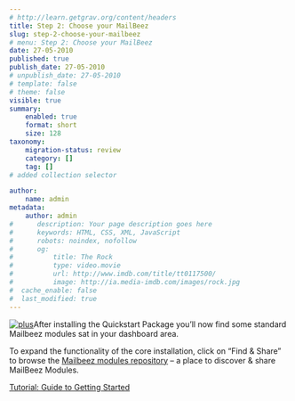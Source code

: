 ```yaml
---
# http://learn.getgrav.org/content/headers
title: Step 2: Choose your MailBeez
slug: step-2-choose-your-mailbeez
# menu: Step 2: Choose your MailBeez
date: 27-05-2010
published: true
publish_date: 27-05-2010
# unpublish_date: 27-05-2010
# template: false
# theme: false
visible: true
summary:
    enabled: true
    format: short
    size: 128
taxonomy:
    migration-status: review
    category: []
    tag: []
# added collection selector

author:
    name: admin
metadata:
    author: admin
#      description: Your page description goes here
#      keywords: HTML, CSS, XML, JavaScript
#      robots: noindex, nofollow
#      og:
#          title: The Rock
#          type: video.movie
#          url: http://www.imdb.com/title/tt0117500/
#          image: http://ia.media-imdb.com/images/rock.jpg
#  cache_enable: false
#  last_modified: true
---
```


[![](http://www.mailbeez.com/wp-content/uploads/2010/05/plus.png "plus")](http://localhost/wordpress_mailbeez_EOL/download/)After installing the Quickstart Package you’ll now find some standard Mailbeez modules sat in your dashboard area.

To expand the functionality of the core installation, click on “Find & Share” to browse the [Mailbeez modules repository](http://localhost/wordpress_mailbeez_EOL/download/) – a place to discover & share MailBeez Modules.

[Tutorial: Guide to Getting Started](http://localhost/wordpress_mailbeez_EOL/documentation/tutorials/guide-to-getting-started/)
